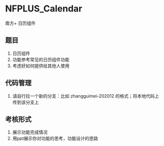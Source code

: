 # NFPLUS_Calendar
南方+ 日历组件

## 题目
1. 日历组件
2. 功能参考常见的日历组件功能
3. 考虑好如何提供给其他人使用

## 代码管理
1. 请自行拉一个新的分支：比如 zhangguimei-202012 的格式；将本地代码上传到该分支上

## 考核形式
1. 展示功能完成情况
2. 用ppt展示你对功能的思考，功能设计的思路
